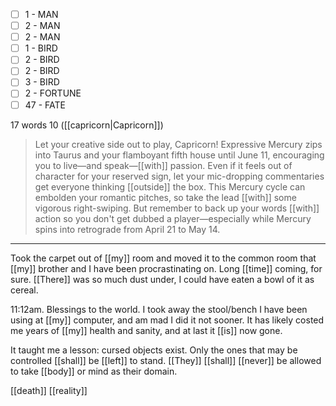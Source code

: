 - [ ] 1 - MAN
- [ ] 2 - MAN
- [ ] 2 - MAN
- [ ] 1 - BIRD
- [ ] 2 - BIRD
- [ ] 2 - BIRD
- [ ] 3 - BIRD
- [ ] 2 - FORTUNE
- [ ] 47 - FATE

17 words
10 ([[capricorn|Capricorn]])
>Let your creative side out to play, Capricorn! Expressive Mercury zips into Taurus and your flamboyant fifth house until June 11, encouraging you to live—and speak—[[with]] passion. Even if it feels out of character for your reserved sign, let your mic-dropping commentaries get everyone thinking [[outside]] the box. This Mercury cycle can embolden your romantic pitches, so take the lead [[with]] some vigorous right-swiping. But remember to back up your words [[with]] action so you don't get dubbed a player—especially while Mercury spins into retrograde from April 21 to May 14.

* * * 

Took the carpet out of [[my]] room and moved it to the common room that [[my]] brother and I have been procrastinating on. Long [[time]] coming, for sure. [[There]] was so much dust under, I could have eaten a bowl of it as cereal.

11:12am. Blessings to the world. I took away the stool/bench I have been using at [[my]] computer, and am mad I did it not sooner. It has likely costed me years of [[my]] health and sanity, and at last it [[is]] now gone.

It taught me a lesson: cursed objects exist. Only the ones that may be controlled [[shall]] be [[left]] to stand. [[They]] [[shall]] [[never]] be allowed to take [[body]] or mind as their domain.

[[death]] [[reality]] 
